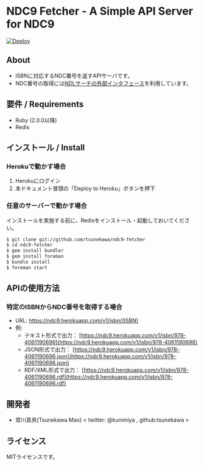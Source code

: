 NDC9 Fetcher - A Simple API Server for NDC9
===========================================
[![Deploy](https://www.herokucdn.com/deploy/button.png)](https://heroku.com/deploy?template=https://github.com/tsunekawa/ndc9-fetcher)

## About
* ISBNに対応するNDC番号を返すAPIサーバです。
* NDC番号の取得には[NDLサーチの外部インタフェース](http://iss.ndl.go.jp/information/api/)を利用しています。

## 要件 / Requirements
* Ruby (2.0.0以降)
* Redis

## インストール / Install

### Herokuで動かす場合

1. Herokuにログイン
2. 本ドキュメント冒頭の「Deploy to Heroku」ボタンを押下

### 任意のサーバーで動かす場合
インストールを実施する前に、Redisをインストール・起動しておいてください。

```sh
$ git clone git://github.com/tsunekawa/ndc9-fetcher
$ cd ndc9-fetcher
$ gem install bundler
$ gem install foreman
$ bundle install
$ foreman start
```

## APIの使用方法

### 特定のISBNからNDC番号を取得する場合

* URL: https://ndc9.herokuapp.com/v1/isbn/(ISBN) 
* 例:
  * テキスト形式で出力： [https://ndc9.herokuapp.com/v1/isbn/978-4061190696](https://ndc9.herokuapp.com/v1/isbn/978-4061190696)
  * JSON形式で出力： [https://ndc9.herokuapp.com/v1/isbn/978-4061190696.json](https://ndc9.herokuapp.com/v1/isbn/978-4061190696.json)
  * RDF/XML形式で出力： [https://ndc9.herokuapp.com/v1/isbn/978-4061190696.rdf](https://ndc9.herokuapp.com/v1/isbn/978-4061190696.rdf)

## 開発者

* 常川真央(Tsunekawa Mao) < twitter: @kunimiya , github:tsunekawa >

## ライセンス

MITライセンスです。
